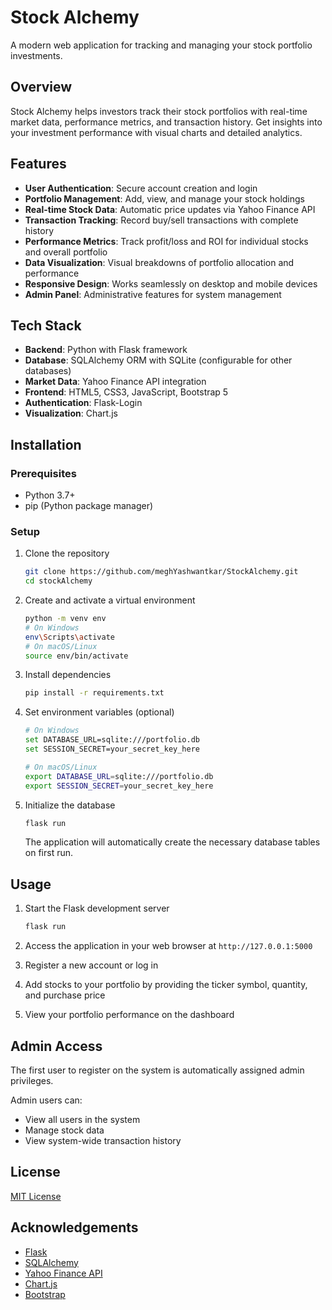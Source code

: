 # Stock Alchemy

A modern web application for tracking and managing your stock portfolio investments.

## Overview

Stock Alchemy helps investors track their stock portfolios with real-time market data, performance metrics, and transaction history. Get insights into your investment performance with visual charts and detailed analytics.

## Features

- **User Authentication**: Secure account creation and login
- **Portfolio Management**: Add, view, and manage your stock holdings
- **Real-time Stock Data**: Automatic price updates via Yahoo Finance API
- **Transaction Tracking**: Record buy/sell transactions with complete history
- **Performance Metrics**: Track profit/loss and ROI for individual stocks and overall portfolio
- **Data Visualization**: Visual breakdowns of portfolio allocation and performance
- **Responsive Design**: Works seamlessly on desktop and mobile devices
- **Admin Panel**: Administrative features for system management

## Tech Stack

- **Backend**: Python with Flask framework
- **Database**: SQLAlchemy ORM with SQLite (configurable for other databases)
- **Market Data**: Yahoo Finance API integration
- **Frontend**: HTML5, CSS3, JavaScript, Bootstrap 5
- **Authentication**: Flask-Login
- **Visualization**: Chart.js

## Installation

### Prerequisites
- Python 3.7+
- pip (Python package manager)

### Setup

1. Clone the repository
   ```bash
   git clone https://github.com/meghYashwantkar/StockAlchemy.git
   cd stockAlchemy
   ```

2. Create and activate a virtual environment
   ```bash
   python -m venv env
   # On Windows
   env\Scripts\activate
   # On macOS/Linux
   source env/bin/activate
   ```

3. Install dependencies
   ```bash
   pip install -r requirements.txt
   ```

4. Set environment variables (optional)
   ```bash
   # On Windows
   set DATABASE_URL=sqlite:///portfolio.db
   set SESSION_SECRET=your_secret_key_here
   
   # On macOS/Linux
   export DATABASE_URL=sqlite:///portfolio.db
   export SESSION_SECRET=your_secret_key_here
   ```

5. Initialize the database
   ```bash
   flask run
   ```
   The application will automatically create the necessary database tables on first run.

## Usage

1. Start the Flask development server
   ```bash
   flask run
   ```

2. Access the application in your web browser at `http://127.0.0.1:5000`

3. Register a new account or log in

4. Add stocks to your portfolio by providing the ticker symbol, quantity, and purchase price

5. View your portfolio performance on the dashboard

## Admin Access

The first user to register on the system is automatically assigned admin privileges.

Admin users can:
- View all users in the system
- Manage stock data
- View system-wide transaction history

## License

[MIT License](LICENSE)

## Acknowledgements

- [Flask](https://flask.palletsprojects.com/)
- [SQLAlchemy](https://www.sqlalchemy.org/)
- [Yahoo Finance API](https://pypi.org/project/yfinance/)
- [Chart.js](https://www.chartjs.org/)
- [Bootstrap](https://getbootstrap.com/) 
